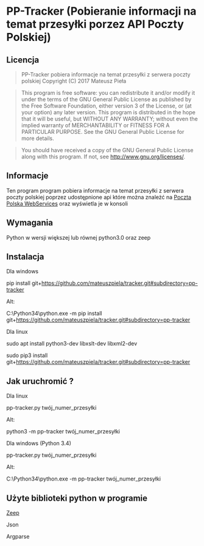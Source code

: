 # PP-Tracker (Pobieranie informacji na temat przesyłki porzez API Poczty Polskiej)

## Licencja
>    PP-Tracker pobiera informacje na temat przesyłki z serwera poczty polskiej
    Copyright (C) 2017  Mateusz Pieła

>    This program is free software: you can redistribute it and/or modify
    it under the terms of the GNU General Public License as published by
    the Free Software Foundation, either version 3 of the License, or
    (at your option) any later version.
    This program is distributed in the hope that it will be useful,
    but WITHOUT ANY WARRANTY; without even the implied warranty of
    MERCHANTABILITY or FITNESS FOR A PARTICULAR PURPOSE.  See the
    GNU General Public License for more details.

 >   You should have received a copy of the GNU General Public License
    along with this program.  If not, see <http://www.gnu.org/licenses/>.
    
 ## Informacje
 Ten program program pobiera informacje na temat przesyłki z serwera poczty polskiej poprzez udostępnione api  które można znależć na [Poczta Polska WebServices](https://www.poczta-polska.pl/webservices/)
 oraz wyświetla je w konsoli
 
 ## Wymagania
 Python w wersji większej lub równej python3.0 oraz zeep
 
 ## Instalacja
Dla windows

pip install git+https://github.com/mateuszpiela/tracker.git#subdirectory=pp-tracker

Alt:

C:\Python34\python.exe -m pip install git+https://github.com/mateuszpiela/tracker.git#subdirectory=pp-tracker

Dla linux

sudo apt install python3-dev libxslt-dev libxml2-dev

sudo pip3 install git+https://github.com/mateuszpiela/tracker.git#subdirectory=pp-tracker

## Jak uruchromić ?
Dla linux

pp-tracker.py twój_numer_przesyłki

Alt:

python3 -m pp-tracker twój_numer_przesyłki

Dla windows (Python 3.4)

pp-tracker.py twój_numer_przesyłki

Alt:

C:\Python34\python.exe -m pp-tracker twój_numer_przesyłki

## Użyte biblioteki python w programie
[Zeep](http://docs.python-zeep.org/en/master/)

Json

Argparse
